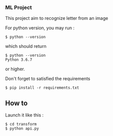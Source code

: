 ### ML Project

This project aim to recognize letter from an image

For python version, you may run :

```console
$ python --version
```

which should return

```console
$ python --version
Python 3.6.7
```

or higher.

Don't forget to satisfied the requirements

```console
$ pip install -r requirements.txt
```

## How to

Launch it like this :

```console
$ cd transform
$ python api.py
```

